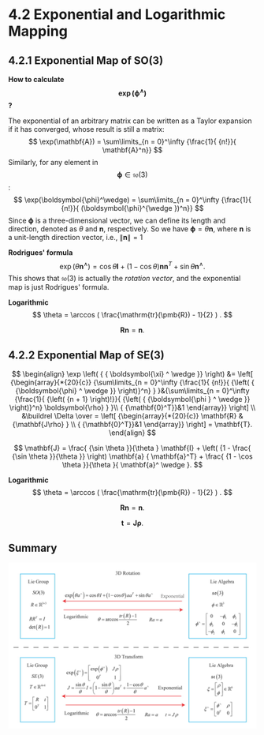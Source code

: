 # 4.2 Exponential and Logarithmic Mapping

## 4.2.1 Exponential Map of SO(3)

**How to calculate $$\exp ( \boldsymbol{\phi}^{\wedge} )$$?**

The exponential of an arbitrary matrix can be written as a Taylor expansion if it has converged, whose result is still a matrix:
$$
\exp(\mathbf{A}) = \sum\limits_{n = 0}^\infty {\frac{1}{ {n!}}{ \mathbf{A}^n}}
$$
Similarly, for any element in $$\boldsymbol{\phi} \in \mathfrak{so}(3)$$:
$$
\exp(\boldsymbol{\phi}^\wedge) = \sum\limits_{n = 0}^\infty {\frac{1}{ {n!}}{ (\boldsymbol{\phi}^{\wedge })^n}}
$$
Since $\boldsymbol{\phi}$ is a three-dimensional vector, we can define its length and direction,  denoted as $\theta$ and $\mathbf{n}$, respectively. So we have $\boldsymbol{\phi} = \theta \mathbf{n}$, where $\mathbf{n}$ is a unit-length direction vector, i.e., $\| \mathbf{n} \| =1$

**Rodrigues' formula**
$$
\exp( \theta \mathbf{n}^\wedge ) = \cos \theta \mathbf{I} + (1 - \cos \theta )\mathbf{n}{\mathbf{n}^T } + \sin \theta {\mathbf{n}^ \wedge }.
$$
This shows that $\mathfrak{so}(3)$ is actually the *rotation vector*, and the exponential map is just Rodrigues' formula.



**Logarithmic**
$$
\theta = \arccos ( \frac{\mathrm{tr}(\pmb{R}) - 1}{2}  ) .
$$

$$
\pmb{R} \pmb{n} = \pmb{n}.
$$

## 4.2.2 Exponential Map of SE(3)

$$
\begin{align}
\exp \left( { { \boldsymbol{\xi} ^ \wedge }} \right) &= \left[ {\begin{array}{*{20}{c}}
    {\sum\limits_{n = 0}^\infty {\frac{1}{ {n!}}{ {\left( { {\boldsymbol{\phi} ^ \wedge }} \right)}^n} } }&{\sum\limits_{n = 0}^\infty {\frac{1}{ {\left( {n + 1} \right)!}}{ {\left( { {\boldsymbol{\phi } ^ \wedge }} \right)}^n} \boldsymbol{\rho} } }\\
    { {\mathbf{0}^T}}&1
    \end{array}} \right] \\
&\buildrel \Delta \over = \left[ {\begin{array}{*{20}{c}}
    \mathbf{R} &{\mathbf{J\rho} } \\
    { {\mathbf{0}^T}}&1
    \end{array}} \right] = \mathbf{T}.
\end{align}
$$

$$
\mathbf{J} = \frac{ {\sin \theta }}{\theta } \mathbf{I} + \left( {1 - \frac{ {\sin \theta }}{\theta }} \right) \mathbf{a} { \mathbf{a}^T} + \frac{ {1 - \cos \theta }}{\theta }{ \mathbf{a}^ \wedge }.
$$

**Logarithmic**
$$
\theta = \arccos ( \frac{\mathrm{tr}(\pmb{R}) - 1}{2}  ) .
$$

$$
\pmb{R} \pmb{n} = \pmb{n}.
$$

$$
\mathbf{t} = \mathbf{J} \boldsymbol{\rho}.
$$



## Summary

![](imgs/liegroupandAlgebra.jpg)